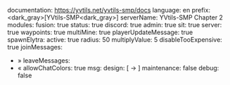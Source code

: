 documentation: https://yvtils.net/yvtils-smp/docs
language: en
prefix: <dark_gray>[<blue>YVtils-SMP<dark_gray>]<white>
serverName: YVtils-SMP Chapter 2
modules:
  fusion: true
  status: true
  discord: true
  admin: true
  sit: true
  server: true
  waypoints: true
  multiMine: true
playerUpdateMessage: true
spawnElytra:
  active: true
  radius: 50
  multiplyValue: 5
disableTooExpensive: true
joinMessages:
- <green>» <white><player>
leaveMessages:
- <red>« <white><player>
allowChatColors: true
msg:
  design: <yellow>[<red><sender> <yellow>-> <red><receiver><yellow>]<white> <message>
maintenance: false
debug: false
